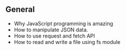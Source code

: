 ## General

- Why JavaScript programming is amazing
- How to manipulate JSON data.
- How to use request and fetch API
- How to read and write a file using fs module
